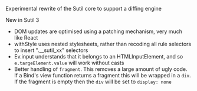 Experimental rewrite of the Sutil core to support a diffing engine

New in Sutil 3

- DOM updates are optimised using a patching mechanism, very much like React
- withStyle uses nested stylesheets, rather than recoding all rule selectors to insert ".__sutil_xx" selectors
- Ev.input understands that it belongs to an HTMLInputElement, and so `e.targeElement.value` will work without casts
- Better handling of `fragment`. This removes a large amount of ugly code. If a Bind's view function returns a fragment
  this will be wrapped in a `div`. If the fragment is empty then the `div` will be set to `display: none`